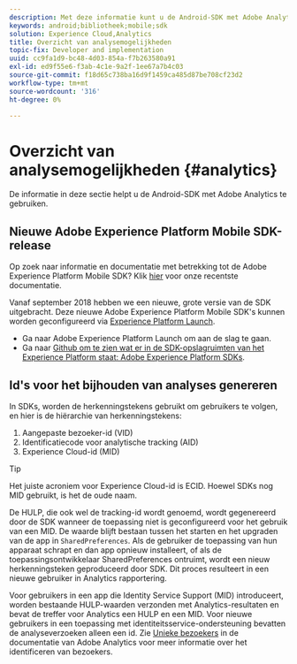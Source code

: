 ```yaml
---
description: Met deze informatie kunt u de Android-SDK met Adobe Analytics gebruiken.
keywords: android;bibliotheek;mobile;sdk
solution: Experience Cloud,Analytics
title: Overzicht van analysemogelijkheden
topic-fix: Developer and implementation
uuid: cc9fa1d9-bc48-4d03-854a-f7b263580a91
exl-id: ed9f55e6-f3ab-4c1e-9a2f-1ee67a7b4c03
source-git-commit: f18d65c738ba16d9f1459ca485d87be708cf23d2
workflow-type: tm+mt
source-wordcount: '316'
ht-degree: 0%

---
```


# Overzicht van analysemogelijkheden {#analytics}

De informatie in deze sectie helpt u de Android-SDK met Adobe Analytics te gebruiken.

## Nieuwe Adobe Experience Platform Mobile SDK-release

Op zoek naar informatie en documentatie met betrekking tot de Adobe Experience Platform Mobile SDK? Klik [hier](https://aep-sdks.gitbook.io/docs/) voor onze recentste documentatie.

Vanaf september 2018 hebben we een nieuwe, grote versie van de SDK uitgebracht. Deze nieuwe Adobe Experience Platform Mobile SDK&#39;s kunnen worden geconfigureerd via [Experience Platform Launch](https://www.adobe.com/experience-platform/launch.html).

* Ga naar Adobe Experience Platform Launch om aan de slag te gaan.
* Ga naar [Github om te zien wat er in de SDK-opslagruimten van het Experience Platform staat: Adobe Experience Platform SDKs](https://github.com/Adobe-Marketing-Cloud/acp-sdks).

## Id&#39;s voor het bijhouden van analyses genereren

In SDKs, worden de herkenningstekens gebruikt om gebruikers te volgen, en hier is de hiërarchie van herkenningstekens:

1. Aangepaste bezoeker-id (VID)
1. Identificatiecode voor analytische tracking (AID)
1. Experience Cloud-id (MID)

>[!TIP]
>
>Het juiste acroniem voor Experience Cloud-id is ECID. Hoewel SDKs nog MID gebruikt, is het de oude naam.

De HULP, die ook wel de tracking-id wordt genoemd, wordt gegenereerd door de SDK wanneer de toepassing niet is geconfigureerd voor het gebruik van een MID. De waarde blijft bestaan tussen het starten en het upgraden van de app in `SharedPreferences`. Als de gebruiker de toepassing van hun apparaat schrapt en dan app opnieuw installeert, of als de toepassingsontwikkelaar SharedPreferences ontruimt, wordt een nieuw herkenningsteken geproduceerd door SDK. Dit proces resulteert in een nieuwe gebruiker in Analytics rapportering.

Voor gebruikers in een app die Identity Service Support (MID) introduceert, worden bestaande HULP-waarden verzonden met Analytics-resultaten en bevat de treffer voor Analytics een HULP en een MID. Voor nieuwe gebruikers in een toepassing met identiteitsservice-ondersteuning bevatten de analyseverzoeken alleen een id. Zie [Unieke bezoekers](https://experienceleague.adobe.com/docs/analytics/components/metrics/unique-visitors.html) in de documentatie van Adobe Analytics voor meer informatie over het identificeren van bezoekers.
